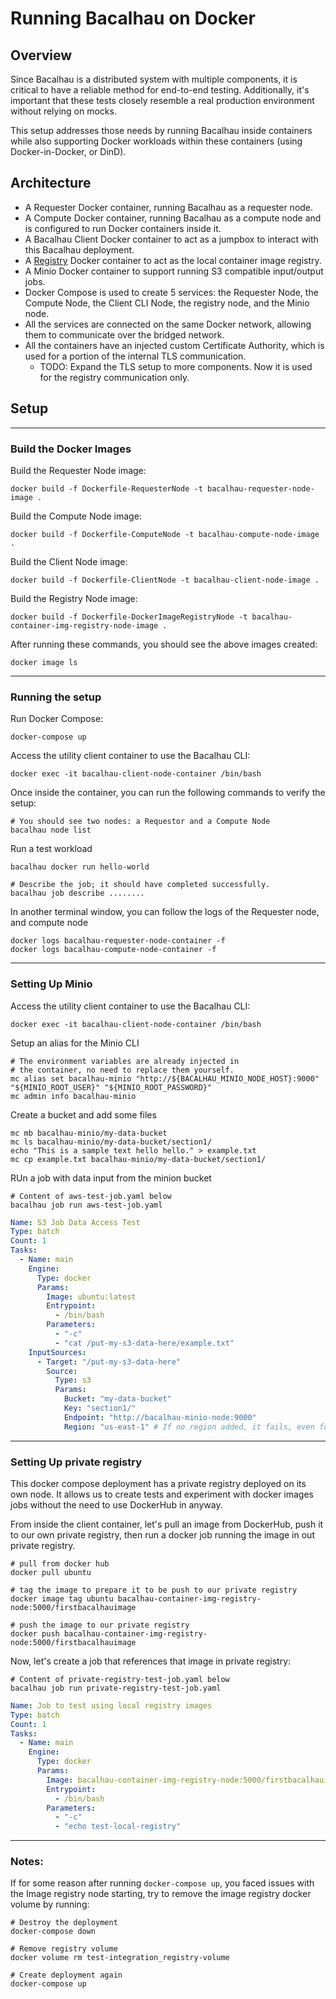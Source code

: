 # Running Bacalhau on Docker

## Overview

Since Bacalhau is a distributed system with multiple components, it is critical to have a reliable method for end-to-end testing. Additionally, it's important that these tests closely resemble a real production environment without relying on mocks.

This setup addresses those needs by running Bacalhau inside containers while also supporting Docker workloads within these containers (using Docker-in-Docker, or DinD).

## Architecture

- A Requester Docker container, running Bacalhau as a requester node.
- A Compute Docker container, running Bacalhau as a compute node and is configured to run Docker containers inside it.
- A Bacalhau Client Docker container to act as a jumpbox to interact with this Bacalhau deployment.
- A [Registry](https://github.com/distribution/distribution/) Docker container to act as the local container image registry.
- A Minio Docker container to support running S3 compatible input/output jobs.
- Docker Compose is used to create 5 services: the Requester Node, the Compute Node, the Client CLI Node, the registry node, and the Minio node.
- All the services are connected on the same Docker network, allowing them to communicate over the bridged network.
- All the containers have an injected custom Certificate Authority, which is used for a portion of the internal TLS communication.
  - TODO: Expand the TLS setup to more components. Now it is used for the registry communication only.

## Setup

---
### Build the Docker Images

Build the Requester Node image:
```shell
docker build -f Dockerfile-RequesterNode -t bacalhau-requester-node-image .
```

Build the Compute Node image:
```shell
docker build -f Dockerfile-ComputeNode -t bacalhau-compute-node-image .
```

Build the Client Node image:
```shell
docker build -f Dockerfile-ClientNode -t bacalhau-client-node-image .
```

Build the Registry Node image:
```shell
docker build -f Dockerfile-DockerImageRegistryNode -t bacalhau-container-img-registry-node-image .
```

After running these commands, you should see the above images created:
```shell
docker image ls
```
---
### Running the setup

Run Docker Compose:
```shell
docker-compose up
```

Access the utility client container to use the Bacalhau CLI:
```shell
docker exec -it bacalhau-client-node-container /bin/bash
```

Once inside the container, you can run the following commands to verify the setup:
```shell
# You should see two nodes: a Requestor and a Compute Node
bacalhau node list
```

Run a test workload
```shell
bacalhau docker run hello-world

# Describe the job; it should have completed successfully.
bacalhau job describe ........
```

In another terminal window, you can follow the logs of the Requester node, and compute node
```shell
docker logs bacalhau-requester-node-container -f
docker logs bacalhau-compute-node-container -f
```

---
### Setting Up Minio

Access the utility client container to use the Bacalhau CLI:
```shell
docker exec -it bacalhau-client-node-container /bin/bash
```

Setup an alias for the Minio CLI
```shell
# The environment variables are already injected in
# the container, no need to replace them yourself.
mc alias set bacalhau-minio "http://${BACALHAU_MINIO_NODE_HOST}:9000" "${MINIO_ROOT_USER}" "${MINIO_ROOT_PASSWORD}"
mc admin info bacalhau-minio
```

Create a bucket and add some files
```shell
mc mb bacalhau-minio/my-data-bucket
mc ls bacalhau-minio/my-data-bucket/section1/
echo "This is a sample text hello hello." > example.txt
mc cp example.txt bacalhau-minio/my-data-bucket/section1/
```

RUn a job with data input from the minion bucket

```shell
# Content of aws-test-job.yaml below
bacalhau job run aws-test-job.yaml
```

```yaml
Name: S3 Job Data Access Test
Type: batch
Count: 1
Tasks:
  - Name: main
    Engine:
      Type: docker
      Params:
        Image: ubuntu:latest
        Entrypoint:
          - /bin/bash
        Parameters:
          - "-c"
          - "cat /put-my-s3-data-here/example.txt"
    InputSources:
      - Target: "/put-my-s3-data-here"
        Source:
          Type: s3
          Params:
            Bucket: "my-data-bucket"
            Key: "section1/"
            Endpoint: "http://bacalhau-minio-node:9000"
            Region: "us-east-1" # If no region added, it fails, even for minio
```

---
### Setting Up private registry

This docker compose deployment has a private registry deployed on its own node. It allows us to
create tests and experiment with docker images jobs without the need to use DockerHub in anyway.

From inside the client container, let's pull an image from DockerHub, push it to our own private registry,
then run a docker job running the image in out private registry.

```shell
# pull from docker hub
docker pull ubuntu

# tag the image to prepare it to be push to our private registry
docker image tag ubuntu bacalhau-container-img-registry-node:5000/firstbacalhauimage

# push the image to our private registry
docker push bacalhau-container-img-registry-node:5000/firstbacalhauimage
```

Now, let's create a job that references that image in private registry:

```shell
# Content of private-registry-test-job.yaml below
bacalhau job run private-registry-test-job.yaml
```

```yaml
Name: Job to test using local registry images
Type: batch
Count: 1
Tasks:
  - Name: main
    Engine:
      Type: docker
      Params:
        Image: bacalhau-container-img-registry-node:5000/firstbacalhauimage
        Entrypoint:
          - /bin/bash
        Parameters:
          - "-c"
          - "echo test-local-registry"
```

---
### Notes:

If for some reason after running `docker-compose up`, you faced issues with the Image registry node starting, try to remove the image registry docker volume by running:

```shell
# Destroy the deployment
docker-compose down

# Remove registry volume
docker volume rm test-integration_registry-volume

# Create deployment again
docker-compose up
```
